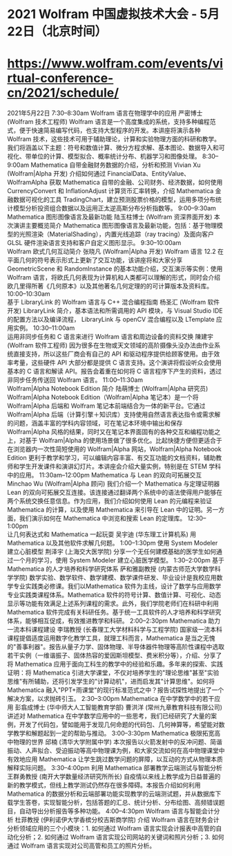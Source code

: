 # 2021 Wolfram 中国虚拟技术大会 - 5月22日（北京时间）
# https://www.wolfram.com/events/virtual-conference-cn/2021/schedule/
2021年5月22日
7:30–8:30am	
Wolfram 语言在物理学中的应用
严密博士
(Wolfram 技术工程师)
Wolfram 语言是一个高度集成的系统，支持多种编程范式，便于快速简易编写代码，也支持大型程序的开发。本讲座将演示各种 Wolfram 技术，这些技术可用于辅助理论，计算和实验物理方面的科研和教学。 我们将涵盖以下主题：符号和数值计算、微分方程求解、基本图论、数据导入和可视化、带单位的计算、模型拟合、概率统计分布、机器学习和图像处理。
8:30–9:00am	
Mathematica 自带金融财务数据的介绍，分析和预测
Vivian Xu
(Wolfram|Alpha 开发)
介绍如何通过 FinancialData、EntityValue、WolframAlpha 获取 Mathematica 自带的金融、公司财务、经济数据，如何使用 CurrencyConvert 和 InflationAdjust 计算货币汇率转换，介绍 Mathematica 金融数据可视化的工具 TradingChart，建立预测股票价格的模型，运用多项分布统计模型分析投资组合数据以及运用正太逆高斯分布分析指数等。
9:00–9:30am	
Mathematica 图形图像语言及最新功能
陆玉柱博士
(Wolfram 资深界面开发)
本次演讲主要概览简介 Mathematica 图形图像语言及最新功能，包括：基于物理模型的光照渲染（MaterialShading），内置光线追踪（ray tracing）及面向客户 GLSL 硬件渲染语言支持和客户自定义图形显示。
9:30–10:00am	
Wolfram 欧式几何互动简介
张晓凡
(Wolfram|Alpha 开发)
Wolfram 语言 12.2 在平面几何的符号表示形式上更新了交互功能，该讲座将和大家分享 GeometricScene 和 RandomInstance 的基本功能介绍，交互演示等实例：使用 Wolfram 语言，将欧氏几何表现为计算机和人类都可以理解的形式，同时会介绍欧几里得所著《几何原本》以及其他著名几何定理的的可计算版本及资料库。
10:00–10:30am	
基于 LibraryLink 的 Wolfram 语言与 C++ 混合编程指南
杨圣汇
(Wolfram 软件开发)
LibraryLink 简介，基本语法和所需调用的 API 模块，与 Visual Studio IDE 的配置方法以及编译流程， LibraryLink 与 openCV 混合编程以及 LTemplate 应用实例。
10:30–11:00am	
运用非同步任务和 C 语言来进行 Wolfram 语言和周边设备的资料交换
陳建宇
(Wolfram 软件工程师)
因为很多在生物或天文领域的高阶摄像头没办法由作业系统直接支持，所以这些厂商会有自己的 API 和驱动程序提供给顾客使用。由于效率考量，这些硬件 API 大部分都是提供 C 语言支持。这个演讲将假设听众会使用基本的 C 语言和解读 API。报告会着重在如何将 C 语言程序下产生的资料，透过非同步任务传送回 Wolfram 语言。
11:00–11:30am	
Wolfram|Alpha Notebook Edition 简介
陆萌博士
(Wolfram|Alpha 研究员)
Wolfram|Alpha Notebook Edition（Wolfram|Alpha 笔记本）是一个将 Wolfram|Alpha 后端和 Wolfram 笔记本前端结合为一体的新平台。它通过 Wolfram|Alpha 后端（计算引擎＋知识库）支持使用自然语言表达指令或需求解的问题，涵盖丰富的学科内容领域，可在笔记本环境中输出和保存 Wolfram|Alpha 风格的结果，同时又在笔记本界面固有的各种交互和编程功能之上，对基于 Wolfram|Alpha 的使用场景做了很多优化。比起快捷方便但更适合于在浏览器内一次性简短使用的 Wolfram|Alpha 网站，Wolfram|Alpha Notebook Edition 更利于教学和学习，可以编辑内容丰富、有交互功能的文档资料，辅助教师和学生开发课件和演讲幻灯片。本讲座会介绍大量实例，特别是在 STEM 学科中的应用。
11:30am–12:00pm	
Mathematica 与 Lean 的双向可拓展交互
Minchao Wu
(Wolfram|Alpha 顾问)
我们介绍一个 Mathematica 与定理证明器 Lean 的双向可拓展交互连接。该连接通过翻译两个系统中的语法使得用户能够在两个系统交换任意信息。作为应用，我们介绍如何使用 Lean 的元编程来验证 Mathematica 的计算，以及使用 Mathematica 来引导在 Lean 中的证明。另一方面，我们演示如何在 Mathematica 中浏览和搜索 Lean 的定理库。
12:30–1:00pm	
让几何表达式和 Mathematica 一起玩耍
吴宇迪
(华东理工计算机系)
用 Mathematica 以及其他软件求解几何题。
1:00–1:30pm	
使用 System Modeler 建立心脏模型
荆泽宇
(上海交大医学院)
分享一个无任何建模基础的医学生如何通过一个月的学习，使用 System Modeler 建立心脏医学模型。
1:30–2:00pm	
基于 Mathematica 的人才培养和科学研究体系
萨和雅副教授
(内蒙古师范大学数学科学学院)
数学实验、数学软件、数学建模、数学课件研发、毕业设计是我校应用数学专业实践类必修课。我们以Mathematica 软件为主线，设计了数学与应用数学专业实践类课程体系。Mathematica 软件的符号计算、数值计算、可视化、动态显示等功能有效满足上述系列课程的需求。此外，我们学院老师们在科研中利用 Mathematica 软件完成有关科研任务。基于统一工具软件的人才培养和科学研究体系，能够相互促成，有效推进教学和科研。
2:00–2:30pm	
Mathematica 助力一流本科课程建设
李瑞教授
(长春理工大学材料科学与工程学院)
国家级一流本科课程提倡适度运用数字化教学工具，就理工科而言，Mathematica 是当之无愧的"善事利器"。报告从量子力学、固体物理、半导体器件物理等高阶性课程中选取若干实例（一维谐振子、固体热容的爱因斯坦模型、费米积分等），介绍、分享了将 Mathematica 应用于面向工科生的教学中的经验和乐趣。多年来的探索、实践证明：将 Mathematica 引进大学课堂，不仅对培养学生的"理论思维"甚至"实验思维"有所辅助，还将引发学生的"计算动机"，进而启发其"计算思维"。如何将 Mathematica 融入"PPT+雨课堂"的现行标准范式之中？报告试探性地提出了一个解决方案，以求抛砖引玉。
2:30–3:00pm	
Mathematica 在中学数学中的若干应用
彭翕成博士
(华中师大人工智能教育学部)
曹洪洋
(常州九章教育科技有限公司)
讲述对 Mathematica 在中学数学应用中的一些思考，我们已经研究了大量的案例，开发了代码包，譬如能用于发现几何命题的代码包、几何神算等，希望能对数学教学和解题起到一定的帮助与推动。
3:00–3:30pm	
Mathematica 极限拓宽高中物理的世界
邱楠
(清华大学附属中学)
本次报告以火箭发射中的反冲问题、简谐振动、人声拟合、受迫振动等高中物理课为例，和大家交流如何在高中物理课堂中有效地应用 Mathematica 让学生跳过数学问题的屏障，以互动的方式从物理本质解释实际问题。
3:30–4:00pm	
利用 Mathematica 部署教学云端测试与智能分析
王群勇教授
(南开大学数量经济研究所所长)
自疫情以来线上教学成为日益普遍的新的教学模式，但线上教学测试仍然存在很多障碍。本报告介绍如何利用 Mathematica 的数据分析和云端部署功能实现教学的云端测试题，并从数据库下载学生答卷，实现智能分析，包括答题的汇总、统计分析、分布绘图、高频错误题目，自动导出分析报告等多种功能。
4:00–4:30pm	
Wolfram 语言与智能会计分析
杜菲教授
(伊利诺伊大学香槟分校吉斯商学院)
介绍 Wolfram 语言在财务会计分析领域应用的三个小模块：1. 如何通过 Wolfram 语言实现会计报表中高管的自动化分析；2. 如何通过 Wolfram 语言实现公司网站的关键词和照片分析；3. 如何通过 Wolfram 语言实现对公司高管和员工的照片分析。
